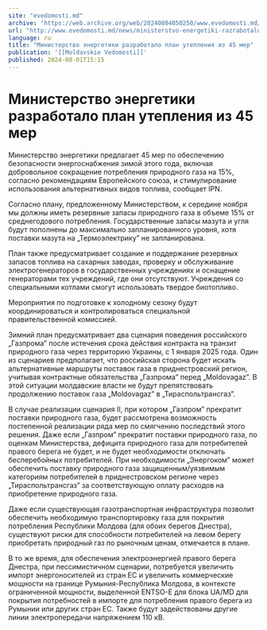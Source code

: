 ```yaml
---
site: "evedomosti.md"
archive: "https://web.archive.org/web/20240804050250/www.evedomosti.md/news/ministerstvo-energetiki-razrabotalo-plan-po-utepleniyu-v-zim"
url: "http://www.evedomosti.md/news/ministerstvo-energetiki-razrabotalo-plan-po-utepleniyu-v-zim"
language: ru
title: "Министерство энергетики разработало план утепления из 45 мер"
publication: '[[Moldavskie Vedomosti]]'
published: 2024-08-01T15:15
---
```


# Министерство энергетики разработало план утепления из 45 мер

Министерство энергетики предлагает 45 мер по обеспечению безопасности энергоснабжения зимой этого года, включая добровольное сокращение потребления природного газа на 15%, согласно рекомендациям Европейского союза, и стимулирование использования альтернативных видов топлива, сообщает IPN.

Согласно плану, предложенному Министерством, к середине ноября мы должны иметь резервные запасы природного газа в объеме 15% от среднегодового потребления. Государственные запасы мазута и угля будут пополнены до максимально запланированного уровня, хотя поставки мазута на „Термоэлектрику” не запланирована.

План также предусматривает создание и поддержание резервных запасов топлива на сахарных заводах, проверку и обслуживание электрогенераторов в государственных учреждениях и оснащение генераторами тех учреждений, где они отсутствуют. Учреждения со специальными котлами смогут использовать твердое биотопливо.

Мероприятия по подготовке к холодному сезону будут координироваться и контролироваться специальной правительственной комиссией.

Зимний план предусматривает два сценария поведения российского „Газпрома” после истечения срока действия контракта на транзит природного газа через территорию Украины, с 1 января 2025 года. Один из сценариев предполагает, что российская сторона будет искать альтернативные маршруты поставок газа в приднестровский регион, учитывая контрактные обязательства „Газпрома” перед „Moldovagaz”. В этой ситуации молдавские власти не будут препятствовать продолжению поставок газа „Moldovagaz” в „Тираспольтрансгаз”.

В случае реализации сценария II, при котором „Газпром” прекратит поставки природного газа, будет рассмотрена возможность постепенной реализации ряда мер по смягчению последствий этого решения. Даже если „Газпром” прекратит поставки природного газа, по оценкам Министерства, дефицита природного газа для потребителей правого берега не будет, и не будет необходимости отключать бесперебойных потребителей. При необходимости „Энергоком” может обеспечить поставку природного газа защищенным/уязвимым категориям потребителей в приднестровском регионе через „Тираспольтрансгаз” за соответствующую оплату расходов на приобретение природного газа.

Даже если существующая газотранспортная инфраструктура позволит обеспечить необходимую транспортировку газа для покрытия потребления Республики Молдова (для обоих берегов Днестра), существуют риски для способности потребителей на левом берегу приобретать природный газ по рыночным ценам, отмечается в плане.

В то же время, для обеспечения электроэнергией правого берега Днестра, при пессимистичном сценарии, потребуется увеличить импорт энергоносителей из стран ЕС и увеличить коммерческие мощности на границе Румыния-Республика Молдова, в контексте ограниченной мощности, выделенной ENTSO-E для блока UA/MD для покрытия потребностей в импорте для потребления правого берега из Румынии или других стран ЕС. Также будут задействованы другие линии электропередачи напряжением 110 кВ.